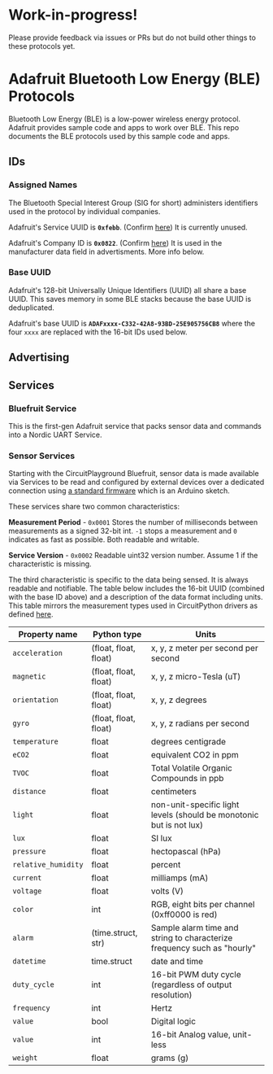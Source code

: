 # Work-in-progress!

Please provide feedback via issues or PRs but do not build other things to these protocols yet.

# Adafruit Bluetooth Low Energy (BLE) Protocols

Bluetooth Low Energy (BLE) is a low-power wireless energy protocol. Adafruit provides sample code
and apps to work over BLE. This repo documents the BLE protocols used by this sample code and apps.

## IDs

### Assigned Names

The Bluetooth Special Interest Group (SIG for short) administers identifiers used in the protocol
by individual companies.

Adafruit's Service UUID is **`0xfebb`**. (Confirm [here](https://www.bluetooth.com/specifications/assigned-numbers/16-bit-uuids-for-members/)) It is currently unused.

Adafruit's Company ID is **`0x0822`**. (Confirm [here](https://www.bluetooth.com/specifications/assigned-numbers/company-identifiers/)) It is used in the manufacturer data field in advertisments. More info below.

### Base UUID

Adafruit's 128-bit Universally Unique Identifiers (UUID) all share a base UUID. This saves memory in
some BLE stacks because the base UUID is deduplicated.

Adafruit's base UUID is **`ADAFxxxx-C332-42A8-93BD-25E905756CB8`** where the four `xxxx` are replaced with the 16-bit IDs used below.

## Advertising

## Services

### Bluefruit Service

This is the first-gen Adafruit service that packs sensor data and commands into a Nordic UART Service.

### Sensor Services

Starting with the CircuitPlayground Bluefruit, sensor data is made available via Services to be read
and configured by external devices over a dedicated connection using [a standard
firmware](https://learn.adafruit.com/bluefruit-playground-app/firmware) which is an Arduino sketch.

These services share two common characteristics:

**Measurement Period** - `0x0001`
Stores the number of milliseconds between measurements as a signed 32-bit int. `-1` stops a
measurement and `0` indicates as fast as possible. Both readable and writable.

**Service Version** - `0x0002`
Readable uint32 version number. Assume 1 if the characteristic is missing.

The third characteristic is specific to the data being sensed. It is always readable and notifiable.
The table below includes the 16-bit UUID (combined with the base ID above) and a description of the
data format including units. This table mirrors the measurement types used in CircuitPython drivers
as defined [here](https://circuitpython.readthedocs.io/en/latest/docs/design_guide.html#sensor-properties-and-units).

| Property name         | Python type           | Units                                                                   |
| --------------------- | --------------------- | ----------------------------------------------------------------------- |
| ``acceleration``      | (float, float, float) | x, y, z meter per second per second                                     |
| ``magnetic``          | (float, float, float) | x, y, z micro-Tesla (uT)                                                |
| ``orientation``       | (float, float, float) | x, y, z degrees                                                         |
| ``gyro``              | (float, float, float) | x, y, z radians per second                                              |
| ``temperature``       | float                 | degrees centigrade                                                      |
| ``eCO2``              | float                 | equivalent CO2 in ppm                                                   |
| ``TVOC``              | float                 | Total Volatile Organic Compounds in ppb                                 |
| ``distance``          | float                 | centimeters                                                             |
| ``light``             | float                 | non-unit-specific light levels (should be monotonic but is not lux)     |
| ``lux``               | float                 | SI lux                                                                  |
| ``pressure``          | float                 | hectopascal (hPa)                                                       |
| ``relative_humidity`` | float                 | percent                                                                 |
| ``current``           | float                 | milliamps (mA)                                                          |
| ``voltage``           | float                 | volts (V)                                                               |
| ``color``             | int                   | RGB, eight bits per channel (0xff0000 is red)                           |
| ``alarm``             | (time.struct, str)    | Sample alarm time and string to characterize frequency such as "hourly" |
| ``datetime``          | time.struct           | date and time                                                           |
| ``duty_cycle``        | int                   | 16-bit PWM duty cycle (regardless of output resolution)                 |
| ``frequency``         | int                   | Hertz                                                                   |
| ``value``             | bool                  | Digital logic                                                           |
| ``value``             | int                   | 16-bit Analog value, unit-less                                          |
| ``weight``            | float                 | grams (g)                                                               |
